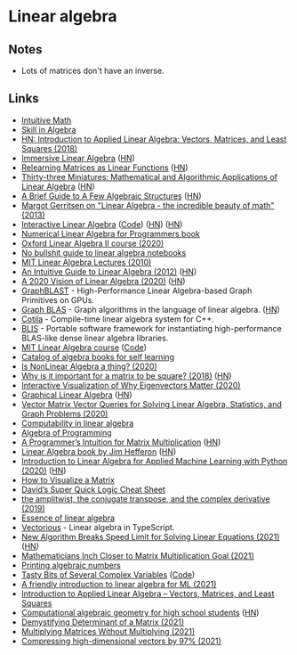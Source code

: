 # Linear algebra

## Notes

- Lots of matrices don't have an inverse.

## Links

- [Intuitive Math](https://intuitive-math.club/)
- [Skill in Algebra](http://www.themathpage.com/alg/algebra.htm)
- [HN: Introduction to Applied Linear Algebra: Vectors, Matrices, and Least Squares (2018)](https://news.ycombinator.com/item?id=18678314)
- [Immersive Linear Algebra](http://immersivemath.com/ila/index.html) ([HN](https://news.ycombinator.com/item?id=19264048))
- [Relearning Matrices as Linear Functions](https://www.dhruvonmath.com/2018/12/31/matrices/) ([HN](https://news.ycombinator.com/item?id=19730799))
- [Thirty-three Miniatures: Mathematical and Algorithmic Applications of Linear Algebra](https://kam.mff.cuni.cz/~matousek/stml-53-matousek-1.pdf) ([HN](https://news.ycombinator.com/item?id=20241148))
- [A Brief Guide to A Few Algebraic Structures](https://argumatronic.com/posts/2019-06-21-algebra-cheatsheet.html) ([HN](https://news.ycombinator.com/item?id=20577334))
- [Margot Gerritsen on "Linear Algebra - the incredible beauty of math" (2013)](https://www.youtube.com/watch?v=s6p864XVxeU)
- [Interactive Linear Algebra](https://textbooks.math.gatech.edu/ila/) ([Code](https://github.com/QBobWatson/gt-linalg)) ([HN](https://news.ycombinator.com/item?id=21628449)) ([HN](https://news.ycombinator.com/item?id=28168339))
- [Numerical Linear Algebra for Programmers book](https://aiprobook.com/numerical-linear-algebra-for-programmers/)
- [Oxford Linear Algebra II course (2020)](https://courses.maths.ox.ac.uk/node/43829)
- [No bullshit guide to linear algebra notebooks](https://github.com/minireference/noBSLAnotebooks)
- [MIT Linear Algebra Lectures (2010)](https://ocw.mit.edu/courses/mathematics/18-06-linear-algebra-spring-2010/video-lectures/)
- [An Intuitive Guide to Linear Algebra (2012)](https://betterexplained.com/articles/linear-algebra-guide/) ([HN](https://news.ycombinator.com/item?id=22416319))
- [A 2020 Vision of Linear Algebra (2020)](https://ocw.mit.edu/resources/res-18-010-a-2020-vision-of-linear-algebra-spring-2020/) ([HN](https://news.ycombinator.com/item?id=23150699))
- [GraphBLAST](https://github.com/gunrock/graphblast) - High-Performance Linear Algebra-based Graph Primitives on GPUs.
- [Graph BLAS](http://graphblas.org/index.php?title=Graph_BLAS_Forum) - Graph algorithms in the language of linear algebra. ([HN](https://news.ycombinator.com/item?id=23285845))
- [Cotila](https://github.com/calebzulawski/cotila) - Compile-time linear algebra system for C++.
- [BLIS](https://github.com/flame/blis) - Portable software framework for instantiating high-performance BLAS-like dense linear algebra libraries.
- [MIT Linear Algebra course](https://mitmath.github.io/1806/) ([Code](https://github.com/mitmath/1806))
- [Catalog of algebra books for self learning](https://github.com/prathyvsh/algebra-books)
- [Is NonLinear Algebra a thing? (2020)](https://www.reddit.com/r/math/comments/hac0bt/is_nonlinear_algebra_a_thing/)
- [Why is it important for a matrix to be square? (2018)](https://math.stackexchange.com/questions/2811951/why-is-it-important-for-a-matrix-to-be-square/2811960#2811960) ([HN](https://news.ycombinator.com/item?id=23591553))
- [Interactive Visualization of Why Eigenvectors Matter (2020)](https://www.dhruvonmath.com/2020/07/26/who-cares-about-eigenvectors/)
- [Graphical Linear Algebra](https://graphicallinearalgebra.net/) ([HN](https://news.ycombinator.com/item?id=24196080))
- [Vector Matrix Vector Queries for Solving Linear Algebra, Statistics, and Graph Problems (2020)](https://www.youtube.com/watch?v=NVOE1KFNZDo)
- [Computability in linear algebra](https://www.sciencedirect.com/science/article/pii/S0304397504004086)
- [Algebra of Programming](https://themattchan.com/docs/algprog.pdf)
- [A Programmer’s Intuition for Matrix Multiplication](https://betterexplained.com/articles/matrix-multiplication/) ([HN](https://news.ycombinator.com/item?id=24860688))
- [Linear Algebra book by Jim Hefferon](https://hefferon.net/linearalgebra/) ([HN](https://news.ycombinator.com/item?id=24892907))
- [Introduction to Linear Algebra for Applied Machine Learning with Python (2020)](https://pabloinsente.github.io/intro-linear-algebra) ([HN](https://news.ycombinator.com/item?id=25058619))
- [How to Visualize a Matrix](https://www.nsa.gov/Portals/70/documents/news-features/declassified-documents/tech-journals/how-to-visualize.pdf)
- [David’s Super Quick Logic Cheat Sheet](http://davidjaz.com/Teaching/DJM_LogicCheat_LinAlg.pdf)
- [the amplitwist, the conjugate transpose, and the complex derivative (2019)](http://glowcoil.com/posts/amplitwist/)
- [Essence of linear algebra](https://www.youtube.com/playlist?list=PLZHQObOWTQDPD3MizzM2xVFitgF8hE_ab)
- [Vectorious](https://github.com/mateogianolio/vectorious) - Linear algebra in TypeScript.
- [New Algorithm Breaks Speed Limit for Solving Linear Equations (2021)](https://www.quantamagazine.org/new-algorithm-breaks-speed-limit-for-solving-linear-equations-20210308/) ([HN](https://news.ycombinator.com/item?id=26393795))
- [Mathematicians Inch Closer to Matrix Multiplication Goal (2021)](https://www.quantamagazine.org/mathematicians-inch-closer-to-matrix-multiplication-goal-20210323/)
- [Printing algebraic numbers](https://fredrikj.net/blog/2021/03/printing-algebraic-numbers/)
- [Tasty Bits of Several Complex Variables](https://www.jirka.org/scv/) ([Code](https://github.com/jirilebl/scv))
- [A friendly introduction to linear algebra for ML (2021)](https://www.youtube.com/watch?v=LlKAna21fLE)
- [Introduction to Applied Linear Algebra – Vectors, Matrices, and Least Squares](http://vmls-book.stanford.edu/)
- [Computational algebraic geometry for high school students](https://www.solidangl.es/post/varieties-the-spice-of-life) ([HN](https://news.ycombinator.com/item?id=28045553))
- [Demystifying Determinant of a Matrix (2021)](https://muthu.co/demystifying-determinant-of-a-matrix/)
- [Multiplying Matrices Without Multiplying (2021)](https://arxiv.org/abs/2106.10860)
- [Compressing high-dimensional vectors by 97% (2021)](https://www.pinecone.io/learn/product-quantization/)
